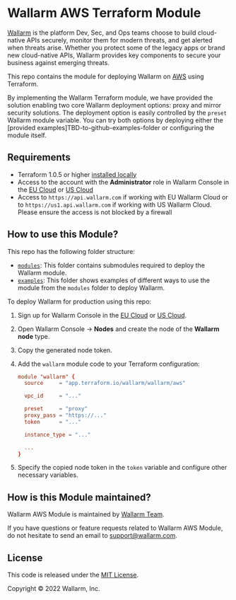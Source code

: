 # Wallarm AWS Terraform Module

[Wallarm](https://www.wallarm.com/) is the platform Dev, Sec, and Ops teams choose to build cloud-native APIs securely, monitor them for modern threats, and get alerted when threats arise. Whether you protect some of the legacy apps or brand new cloud-native APIs, Wallarm provides key components to secure your business against emerging threats.

This repo contains the module for deploying Wallarm on [AWS](https://aws.amazon.com/) using Terraform.

<!--TBD ![Wallarm proxy scheme](https://github.com/wallarm/terraform-aws-wallarm/blob/main/images/wallarm-as-proxy.png?raw=true) -->

By implementing the Wallarm Terraform module, we have provided the solution enabling two core Wallarm deployment options: proxy and mirror security solutions. The deployment option is easily controlled by the `preset` Wallarm module variable. You can try both options by deploying either the [provided examples]TBD-to-github-examples-folder or configuring the module itself.

## Requirements

* Terraform 1.0.5 or higher [installed locally](https://learn.hashicorp.com/tutorials/terraform/install-cli)
* Access to the account with the **Administrator** role in Wallarm Console in the [EU Cloud](https://my.wallarm.com/) or [US Cloud](https://us1.my.wallarm.com/)
* Access to `https://api.wallarm.com` if working with EU Wallarm Cloud or to `https://us1.api.wallarm.com` if working with US Wallarm Cloud. Please ensure the access is not blocked by a firewall

## How to use this Module?

This repo has the following folder structure:

* [`modules`](https://github.com/wallarm/terraform-aws-wallarm/tree/master/modules): This folder contains submodules required to deploy the Wallarm module.
* [`examples`](https://github.com/wallarm/terraform-aws-wallarm/tree/master/examples): This folder shows examples of different ways to use the module from the `modules` folder to deploy Wallarm.

To deploy Wallarm for production using this repo:

1. Sign up for Wallarm Console in the [EU Cloud](https://my.wallarm.com/nodes) or [US Cloud](https://us1.my.wallarm.com/nodes).
1. Open Wallarm Console → **Nodes**  and create the node of the **Wallarm node** type.
1. Copy the generated node token.
1. Add the `wallarm` module code to your Terraform configuration:

    ```conf
    module "wallarm" {
      source     = "app.terraform.io/wallarm/wallarm/aws"

      vpc_id     = "..."

      preset     = "proxy"
      proxy_pass = "https://..."
      token      = "..."

      instance_type = "..."

      ...
    }
    ```
1. Specify the copied node token in the `token` variable and configure other necessary variables.

## How is this Module maintained?

Wallarm AWS Module is maintained by [Wallarm Team](https://www.wallarm.com/).

If you have questions or feature requests related to Wallarm AWS Module, do not hesitate to send an email to [support@wallarm.com](mailto:support@wallarm.com?Subject=Terraform%20Module%20Question).

## License

This code is released under the [MIT License](https://github.com/wallarm/terraform-aws-wallarm/tree/master/LICENSE).

Copyright &copy; 2022 Wallarm, Inc.
